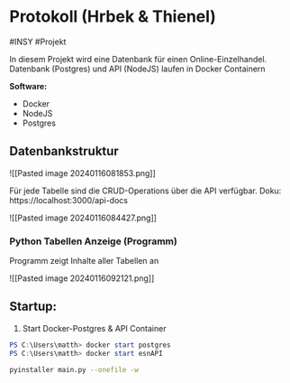 # Protokoll (Hrbek & Thienel)
#INSY #Projekt

In diesem Projekt wird eine Datenbank für einen Online-Einzelhandel. Datenbank (Postgres) und API (NodeJS) laufen in Docker Containern

**Software:**
- Docker
- NodeJS
- Postgres

## Datenbankstruktur
![[Pasted image 20240116081853.png]]

Für jede Tabelle sind die CRUD-Operations über die API verfügbar. Doku: https://localhost:3000/api-docs

![[Pasted image 20240116084427.png]]

### Python Tabellen Anzeige (Programm)
Programm zeigt Inhalte aller Tabellen an 

![[Pasted image 20240116092121.png]]

## Startup:

1. Start Docker-Postgres & API Container
```powershell
PS C:\Users\matth> docker start postgres
PS C:\Users\matth> docker start esnAPI
```








```bash
pyinstaller main.py --onefile -w
```